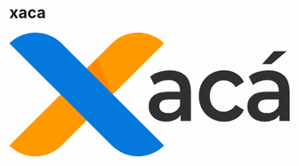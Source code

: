 # xaca

![alt text](data:image/svg+xml;base64,PHN2ZyB4bWxucz0iaHR0cDovL3d3dy53My5vcmcvMjAwMC9zdmciIHZpZXdCb3g9IjAgMCAzMzAu%0D%0ANTMgMTQ2LjQ4Ij48ZGVmcz48c3R5bGU+LmNscy0xe2ZpbGw6I2Y5MDt9LmNscy0ye2ZpbGw6I2Zm%0D%0AODcwMDt9LmNscy0ze2ZpbGw6IzA0NzhkZDt9LmNscy00e2ZpbGw6IzMwMzAzMDt9PC9zdHlsZT48%0D%0AL2RlZnM+PHRpdGxlPnhhY2EtbG9nby1jb2xvcjwvdGl0bGU+PGcgaWQ9IkNhcGFfMiIgZGF0YS1u%0D%0AYW1lPSJDYXBhIDIiPjxnIGlkPSJDYXBhXzItMiIgZGF0YS1uYW1lPSJDYXBhIDIiPjxwYXRoIGNs%0D%0AYXNzPSJjbHMtMSIgZD0iTS0xNi4wOCw1MS41M0gxNTUuMTFBNDMuNDMsNDMuNDMsMCwwLDEsMTk4%0D%0ALjUzLDk1djBhMCwwLDAsMCwxLDAsMEgyNy4zNUE0My40Myw0My40MywwLDAsMS0xNi4wOCw1MS41%0D%0AM3YwYTAsMCwwLDAsMSwwLDBaIiB0cmFuc2Zvcm09InRyYW5zbGF0ZSgyMDcuNTMgNjAuNTIpIHJv%0D%0AdGF0ZSgxMzUpIi8+PHBvbHlnb24gY2xhc3M9ImNscy0yIiBwb2ludHM9IjkxLjIzIDQyLjUzIDEy%0D%0AMS45NCA3My4yNCAxMDMuNTIgMzAuMjUgOTEuMjMgNDIuNTMiLz48cGF0aCBjbGFzcz0iY2xzLTMi%0D%0AIGQ9Ik0yNy4zNSw1MS41M0gxOTguNTNhMCwwLDAsMCwxLDAsMHYwQTQzLjQzLDQzLjQzLDAsMCwx%0D%0ALDE1NS4xMSw5NUgtMTYuMDhhMCwwLDAsMCwxLDAsMHYwQTQzLjQzLDQzLjQzLDAsMCwxLDI3LjM1%0D%0ALDUxLjUzWiIgdHJhbnNmb3JtPSJ0cmFuc2xhdGUoMTAzLjk1IDE4OS41NCkgcm90YXRlKC0xMzUp%0D%0AIi8+PHBhdGggY2xhc3M9ImNscy00IiBkPSJNMjA3LjcxLDUwLjkzcTYuNDIsNi4yNyw2LjQyLDE4%0D%0ALjkzVjEwNC42SDIwMlY5Ny4zOGExNS4yNiwxNS4yNiwwLDAsMS02LjczLDUuOTQsMjQuNiwyNC42%0D%0ALDAsMCwxLTEwLjUzLDIuMDVBMjQuMTcsMjQuMTcsMCwwLDEsMTc0LDEwMy4xYTE2LjcyLDE2Ljcy%0D%0ALDAsMCwxLTkuNjYtMTUuNDksMTYuMjIsMTYuMjIsMCwwLDEsNS41LTEyLjgyUTE3NS4zLDcwLDE4%0D%0ANy4xMiw3MGgxNC4xOHYtLjg5cTAtNi4yMi0zLjQ0LTkuNTVUMTg3LjYzLDU2LjJhMjcuNTEsMjcu%0D%0ANTEsMCwwLDAtOS4wOSwxLjU1QTIxLjg5LDIxLjg5LDAsMCwwLDE3MSw2Mi4wOUwxNjYsNTJhMzAu%0D%0AMjksMzAuMjksMCwwLDEsMTAuMzgtNS40NCw0Myw0MywwLDAsMSwxMi44NC0xLjg5UTIwMS4yOSw0%0D%0ANC42NiwyMDcuNzEsNTAuOTNaTTE5Niw5Mi44OWExMi43OCwxMi43OCwwLDAsMCw1LjI5LTYuODNW%0D%0ANzkuMThIMTg4cS0xMS4wOSwwLTExLjA5LDcuODhhNy4yNyw3LjI3LDAsMCwwLDIuNzcsNnEyLjc3%0D%0ALDIuMjIsNy43MSwyLjIyQTE1LjYyLDE1LjYyLDAsMCwwLDE5Niw5Mi44OVoiLz48cGF0aCBjbGFz%0D%0Acz0iY2xzLTQiIGQ9Ik0yMzcuODYsMTAxLjQ5YTI3LjM3LDI3LjM3LDAsMCwxLTEwLjU4LTEwLjgy%0D%0AQTMyLjEzLDMyLjEzLDAsMCwxLDIyMy40OCw3NWEzMS44MiwzMS44MiwwLDAsMSwzLjgtMTUuNjUs%0D%0AMjcuNTksMjcuNTksMCwwLDEsMTAuNTMtMTAuNzcsMzAuMTYsMzAuMTYsMCwwLDEsMTUuMzYtMy44%0D%0AOCwyNy44MiwyNy44MiwwLDAsMSwxNC4yMywzLjU1LDIyLjM1LDIyLjM1LDAsMCwxLDkuMTksMTAu%0D%0AMjFsLTkuODYsNi4yMmExNi4zLDE2LjMsMCwwLDAtNS45MS02LjE2LDE1LjIsMTUuMiwwLDAsMC03%0D%0ALjc2LTIuMDUsMTUuNjIsMTUuNjIsMCwwLDAtMTEuOTIsNS4wNXEtNC43Myw1LjA1LTQuNzMsMTMu%0D%0ANDl0NC42NywxMy40OWExNS41NywxNS41NywwLDAsMCwxMiw1LjA1LDE1LjE5LDE1LjE5LDAsMCww%0D%0ALDcuNzYtMi4wNSwxNi4yNywxNi4yNywwLDAsMCw1LjkxLTYuMTZsOS44Niw2LjIyYTIzLjI4LDIz%0D%0ALjI4LDAsMCwxLTkuMywxMC4yNywyNy4yNywyNy4yNywwLDAsMS0xNC4xMywzLjYxQTMwLjIxLDMw%0D%0ALjIxLDAsMCwxLDIzNy44NiwxMDEuNDlaIi8+PHBhdGggY2xhc3M9ImNscy00IiBkPSJNMzI0LjEx%0D%0ALDUwLjkzcTYuNDIsNi4yNyw2LjQyLDE4LjkzVjEwNC42SDMxOC40MVY5Ny4zOGExNS4yNiwxNS4y%0D%0ANiwwLDAsMS02LjczLDUuOTQsMjQuNiwyNC42LDAsMCwxLTEwLjUzLDIuMDUsMjQuMTcsMjQuMTcs%0D%0AMCwwLDEtMTAuNzktMi4yOCwxNi43MSwxNi43MSwwLDAsMS05LjY2LTE1LjQ5LDE2LjIyLDE2LjIy%0D%0ALDAsMCwxLDUuNS0xMi44MlEyOTEuNjksNzAsMzAzLjUxLDcwaDE0LjE4di0uODlxMC02LjIyLTMu%0D%0ANDQtOS41NVQzMDQsNTYuMmEyNy41MSwyNy41MSwwLDAsMC05LjA5LDEuNTUsMjEuODksMjEuODks%0D%0AMCwwLDAtNy41NSw0LjMzbC01LTEwLjFhMzAuMjksMzAuMjksMCwwLDEsMTAuMzgtNS40NCw0Myw0%0D%0AMywwLDAsMSwxMi44NC0xLjg5UTMxNy42OCw0NC42NiwzMjQuMTEsNTAuOTNabS0xMS43MSw0MmEx%0D%0AMi43OCwxMi43OCwwLDAsMCw1LjI5LTYuODNWNzkuMThIMzA0LjQzcS0xMS4wOSwwLTExLjA5LDcu%0D%0AODhhNy4yNyw3LjI3LDAsMCwwLDIuNzcsNnEyLjc3LDIuMjIsNy43MSwyLjIyQTE1LjYyLDE1LjYy%0D%0ALDAsMCwwLDMxMi40LDkyLjg5Wk0zMTEuOTMsMjJIMzI3TDMwOS4xNiwzNy4yMkgyOTguMDZaIi8+%0D%0APC9nPjwvZz48L3N2Zz4= "Logo xaca")